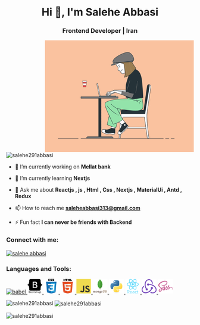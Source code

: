 <h1 align="center">Hi 👋, I'm Salehe Abbasi</h1>
<h3 align="center">Frontend Developer | Iran</h3>
<img align="right" alt="coding" width="400" src="https://github.com/salehe291abbasi/health-doctor/blob/main/readmegif.gif" />
<p   align="left"> <img src="https://komarev.com/ghpvc/?username=salehe291abbasi&label=Profile%20views&color=0e75b6&style=flat" alt="salehe291abbasi" /> </p>

- 🔭 I’m currently working on **Mellat bank**

- 🌱 I’m currently learning **Nextjs**

- 💬 Ask me about **Reactjs , js , Html , Css , Nextjs , MaterialUi , Antd , Redux**

- 📫 How to reach me **saleheabbasi313@gmail.com**

- ⚡ Fun fact **I can never be friends with Backend**

<h3 align="left">Connect with me:</h3>
<p align="left">
<a href="https://www.linkedin.com/in/salehe-abbasi-3427b1242" target="blank"><img align="center" src="https://raw.githubusercontent.com/rahuldkjain/github-profile-readme-generator/master/src/images/icons/Social/linked-in-alt.svg" alt="salehe abbasi" height="30" width="40" /></a>
</p>

<h3 align="left">Languages and Tools:</h3>
<p align="left"> <a href="https://babeljs.io/" target="_blank" rel="noreferrer"> <img src="https://www.vectorlogo.zone/logos/babeljs/babeljs-icon.svg" alt="babel" width="40" height="40"/> </a> <a href="https://getbootstrap.com" target="_blank" rel="noreferrer"> <img src="https://raw.githubusercontent.com/devicons/devicon/master/icons/bootstrap/bootstrap-plain-wordmark.svg" alt="bootstrap" width="40" height="40"/> </a> <a href="https://www.w3schools.com/css/" target="_blank" rel="noreferrer"> <img src="https://raw.githubusercontent.com/devicons/devicon/master/icons/css3/css3-original-wordmark.svg" alt="css3" width="40" height="40"/> </a> <a href="https://www.w3.org/html/" target="_blank" rel="noreferrer"> <img src="https://raw.githubusercontent.com/devicons/devicon/master/icons/html5/html5-original-wordmark.svg" alt="html5" width="40" height="40"/> </a> <a href="https://developer.mozilla.org/en-US/docs/Web/JavaScript" target="_blank" rel="noreferrer"> <img src="https://raw.githubusercontent.com/devicons/devicon/master/icons/javascript/javascript-original.svg" alt="javascript" width="40" height="40"/> </a> <a href="https://www.mongodb.com/" target="_blank" rel="noreferrer"> <img src="https://raw.githubusercontent.com/devicons/devicon/master/icons/mongodb/mongodb-original-wordmark.svg" alt="mongodb" width="40" height="40"/> </a> <a href="https://www.python.org" target="_blank" rel="noreferrer"> <img src="https://raw.githubusercontent.com/devicons/devicon/master/icons/python/python-original.svg" alt="python" width="40" height="40"/> </a> <a href="https://reactjs.org/" target="_blank" rel="noreferrer"> <img src="https://raw.githubusercontent.com/devicons/devicon/master/icons/react/react-original-wordmark.svg" alt="react" width="40" height="40"/> </a> <a href="https://redux.js.org" target="_blank" rel="noreferrer"> <img src="https://raw.githubusercontent.com/devicons/devicon/master/icons/redux/redux-original.svg" alt="redux" width="40" height="40"/> </a> <a href="https://sass-lang.com" target="_blank" rel="noreferrer"> <img src="https://raw.githubusercontent.com/devicons/devicon/master/icons/sass/sass-original.svg" alt="sass" width="40" height="40"/> </a> </p>

<p><img align="left" src="https://github-readme-stats.vercel.app/api/top-langs?username=salehe291abbasi&show_icons=true&locale=en&layout=compact" alt="salehe291abbasi" /></p>

<p>&nbsp;<img align="center" src="https://github-readme-stats.vercel.app/api?username=salehe291abbasi&show_icons=true&locale=en" alt="salehe291abbasi" /></p>

<p><img align="center" src="https://github-readme-streak-stats.herokuapp.com/?user=salehe291abbasi&" alt="salehe291abbasi" /></p>
